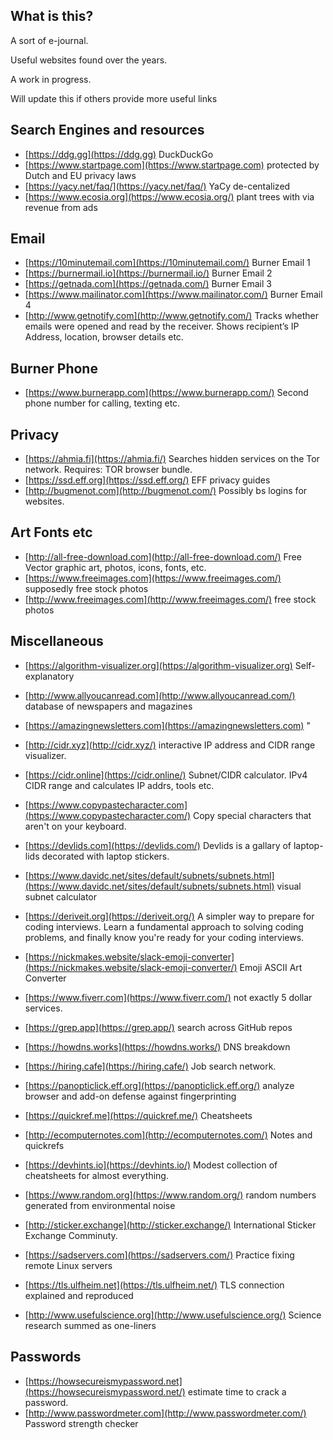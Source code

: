 ## What is this?

A sort of e-journal.

Useful websites found over the years.

A work in progress.

Will update this if others provide more useful links


## Search Engines and resources
* [https://ddg.gg](https://ddg.gg)   DuckDuckGo
* [https://www.startpage.com](https://www.startpage.com)  protected by Dutch and EU privacy laws
* [https://yacy.net/faq/](https://yacy.net/faq/)  YaCy de-centalized
* [https://www.ecosia.org](https://www.ecosia.org/)  plant trees with via revenue from ads
 
## Email 
* [https://10minutemail.com](https://10minutemail.com/)   Burner Email 1
* [https://burnermail.io](https://burnermail.io/)   Burner Email 2 
* [https://getnada.com](https://getnada.com/)   Burner Email 3
* [https://www.mailinator.com](https://www.mailinator.com/)   Burner Email 4
* [http://www.getnotify.com](http://www.getnotify.com/)   Tracks whether emails were opened and read by the receiver. Shows recipient’s IP Address, location, browser details etc.

## Burner Phone
* [https://www.burnerapp.com](https://www.burnerapp.com/)  Second phone number for calling, texting etc.

## Privacy 
* [https://ahmia.fi](https://ahmia.fi/)  Searches hidden services on the Tor network. Requires: TOR browser bundle.
* [https://ssd.eff.org](https://ssd.eff.org/)  EFF privacy guides
* [http://bugmenot.com](http://bugmenot.com/)  Possibly bs logins for websites.

## Art Fonts etc
* [http://all-free-download.com](http://all-free-download.com/)  Free Vector graphic art, photos, icons, fonts, etc.
* [https://www.freeimages.com](https://www.freeimages.com/)  supposedly free stock photos
* [http://www.freeimages.com](http://www.freeimages.com/)  free stock photos

## Miscellaneous
* [https://algorithm-visualizer.org](https://algorithm-visualizer.org)  Self-explanatory

* [http://www.allyoucanread.com](http://www.allyoucanread.com/)  database of newspapers and magazines
* [https://amazingnewsletters.com](https://amazingnewsletters.com)  "

* [http://cidr.xyz](http://cidr.xyz/)  interactive IP address and CIDR range visualizer.
* [https://cidr.online](https://cidr.online/)  Subnet/CIDR calculator. IPv4 CIDR range and calculates IP addrs, tools etc.
* [https://www.copypastecharacter.com](https://www.copypastecharacter.com/)  Copy special characters that aren't on your keyboard.
* [https://devlids.com](https://devlids.com/)  Devlids is a gallary of laptop-lids decorated with laptop stickers.
* [https://www.davidc.net/sites/default/subnets/subnets.html](https://www.davidc.net/sites/default/subnets/subnets.html)  visual subnet calculator
* [https://deriveit.org](https://deriveit.org/)  A simpler way to prepare for coding interviews. Learn a fundamental approach to solving coding problems, and finally know you're ready for your coding interviews.

* [https://nickmakes.website/slack-emoji-converter](https://nickmakes.website/slack-emoji-converter/)  Emoji ASCII Art Converter 

* [https://www.fiverr.com](https://www.fiverr.com/)  not exactly 5 dollar services.
* [https://grep.app](https://grep.app/)  search across GitHub repos
* [https://howdns.works](https://howdns.works/)  DNS breakdown
* [https://hiring.cafe](https://hiring.cafe/)  Job search network.


* [https://panopticlick.eff.org](https://panopticlick.eff.org/)  analyze browser and add-on defense against fingerprinting
* [https://quickref.me](https://quickref.me/)  Cheatsheets
* [http://ecomputernotes.com](http://ecomputernotes.com/)  Notes and quickrefs
* [https://devhints.io](https://devhints.io/)  Modest collection of cheatsheets for almost everything.
* [https://www.random.org](https://www.random.org/)  random numbers generated from environmental noise
* [http://sticker.exchange](http://sticker.exchange/)  International Sticker Exchange Comminuty.
* [https://sadservers.com](https://sadservers.com/)  Practice fixing remote Linux servers
* [https://tls.ulfheim.net](https://tls.ulfheim.net/)  TLS connection explained and reproduced
* [http://www.usefulscience.org](http://www.usefulscience.org/)  Science research summed as one-liners

## Passwords
* [https://howsecureismypassword.net](https://howsecureismypassword.net/)  estimate time to crack a password. 
* [http://www.passwordmeter.com](http://www.passwordmeter.com/)  Password strength checker
